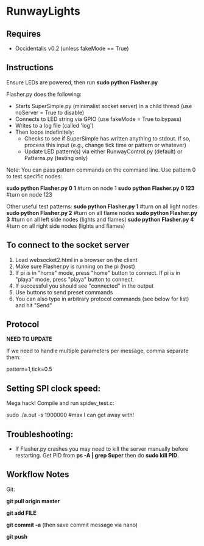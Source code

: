 RunwayLights
============

Requires
--------
* Occidentalis v0.2 (unless fakeMode == True)

Instructions
------------
Ensure LEDs are powered, then run **sudo python Flasher.py**

Flasher.py does the following:
* Starts SuperSimple.py (minimalist socket server) in a child thread (use noServer = True to disable)
* Connects to LED string via GPIO (use fakeMode = True to bypass)
* Writes to a log file (called 'log')
* Then loops indefinitely:
  * Checks to see if SuperSimple has written anything to stdout. If so, process this input (e.g., change tick time or pattern or whatever)
  * Update LED pattern(s) via either RunwayControl.py (default) or Patterns.py (testing only)

Note: You can pass pattern commands on the command line. Use pattern 0 to test specific nodes:

**sudo python Flasher.py 0 1** #turn on node 1
**sudo python Flasher.py 0 123** #turn on node 123

Other useful test patterns:
**sudo python Flasher.py 1** #turn on all light nodes
**sudo python Flasher.py 2** #turn on all flame nodes
**sudo python Flasher.py 3** #turn on all left side nodes (lights and flames)
**sudo python Flasher.py 4** #turn on all right side nodes (lights and flames)

To connect to the socket server
-------------------------------

1. Load websocket2.html in a browser on the client
2. Make sure Flasher.py is running on the pi (host)
3. If pi is in "home" mode, press "home" button to connect. If pi is in "playa" mode, press "playa" button to connect.
4. If successful you should see "connected" in the output
5. Use buttons to send preset commands
6. You can also type in arbitrary protocol commands (see below for list) and hit "Send"

Protocol
--------
**NEED TO UPDATE**

If we need to handle multiple parameters per message, comma separate them:

pattern=1,tick=0.5


Setting SPI clock speed:
----------------
Mega hack! Compile and run spidev_test.c:

sudo ./a.out -s 1900000 #max I can get away with!

Troubleshooting:
----------------
* If Flasher.py crashes you may need to kill the server manually before restarting. Get PID from **ps -A | grep Super** then do **sudo kill PID**.

Workflow Notes
--------------
Git:

**git pull origin master**

**git add FILE**

**git commit -a** (then save commit message via nano)

**git push**


